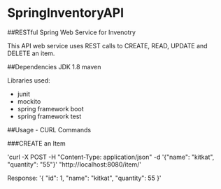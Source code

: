 # SpringInventoryAPI

##RESTful Spring Web Service for Invenotry

This API web service uses REST calls to CREATE, READ, UPDATE and DELETE an item.

##Dependencies
JDK 1.8
maven

Libraries used:
- junit
- mockito
- spring framework boot
- spring framework test

##Usage - CURL Commands

###CREATE an Item

'curl -X POST -H "Content-Type: application/json" -d '{"name": "kitkat", "quantity": "55"}' "http://localhost:8080/item/'

Response:
'{
    "id": 1,
    "name": "kitkat",
    "quantity": 55
}'
